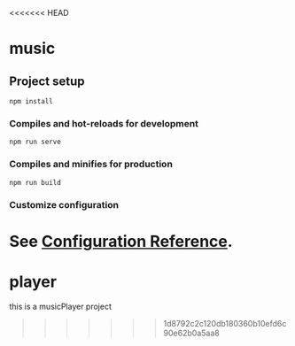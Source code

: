 <<<<<<< HEAD
# music

## Project setup
```
npm install
```

### Compiles and hot-reloads for development
```
npm run serve
```

### Compiles and minifies for production
```
npm run build
```

### Customize configuration
See [Configuration Reference](https://cli.vuejs.org/config/).
=======
# player
this is a musicPlayer project
>>>>>>> 1d8792c2c120db180360b10efd6c90e62b0a5aa8
